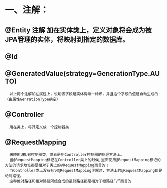 # 一、注解：
##  @Entity 注解 加在实体类上，定义对象将会成为被JPA管理的实体，将映射到指定的数据库。
##  @Id
##  @GeneratedValue(strategy=GenerationType.AUTO)
      以上两个注解加在属性上，说明该字段是实体得唯一标识，并且这个字段的值是自动生成的（由属性GenrationType确定）
##  @Controller 
      用在类上，将其定义成一个控制器类
##  @RequestMapping 
      来映射URL到控制器类，或者是到Controller控制器的处理方法上。
      当@RequestMapping标记在Controller类上的时候,里面使用@RequestMapping标记的方法的请求地址都是相对于类上的@RequestMapping而言的；
      当Controller类上没有标记@RequestMapping注解时，方法上的@RequestMapping都是绝对路径。
      这种绝对路径和相对路径所组合成的最终路径都是相对于根路径“/”而言的
